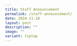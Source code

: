 ```yaml
---
title: Staff Announcement
permalink: /staff-announcement/
date: 2024-11-28
layout: post
description: ""
image: ""
variant: tiptap
---
```

